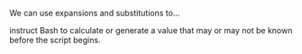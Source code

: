 We can use expansions and substitutions to…

instruct Bash to calculate or generate a value that may or may not be known before the script begins.